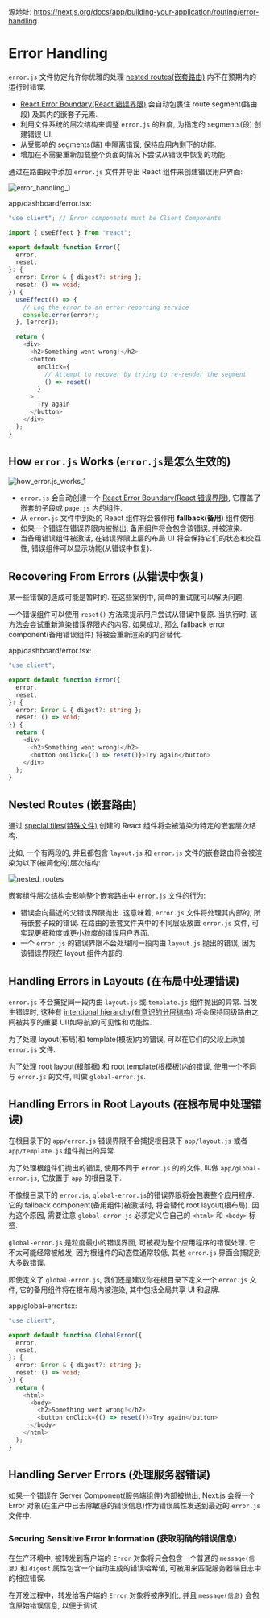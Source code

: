 源地址: https://nextjs.org/docs/app/building-your-application/routing/error-handling

# Error Handling

`error.js` 文件协定允许你优雅的处理 [nested routes(嵌套路由)](https://nextjs.org/docs/app/building-your-application/routing#nested-routes) 内不在预期内的运行时错误.

- [React Error Boundary(React 错误界限)](https://react.dev/reference/react/Component#catching-rendering-errors-with-an-error-boundary) 会自动包裹住 route segment(路由段) 及其内的嵌套子元素.
- 利用文件系统的层次结构来调整 `error.js` 的粒度, 为指定的 segments(段) 创建错误 UI.
- 从受影响的 segments(端) 中隔离错误, 保持应用内剩下的功能.
- 增加在不需要重新加载整个页面的情况下尝试从错误中恢复的功能.

通过在路由段中添加 `error.js` 文件并导出 React 组件来创建错误用户界面:

![error_handling_1](https://nextjs.org/_next/image?url=%2Fdocs%2Flight%2Ferror-special-file.png&w=1920&q=75&dpl=dpl_8mqvTcfbhtdnPWFJCvFr8naAHAAq)

app/dashboard/error.tsx:

```typescript
"use client"; // Error components must be Client Components

import { useEffect } from "react";

export default function Error({
  error,
  reset,
}: {
  error: Error & { digest?: string };
  reset: () => void;
}) {
  useEffect(() => {
    // Log the error to an error reporting service
    console.error(error);
  }, [error]);

  return (
    <div>
      <h2>Something went wrong!</h2>
      <button
        onClick={
          // Attempt to recover by trying to re-render the segment
          () => reset()
        }
      >
        Try again
      </button>
    </div>
  );
}
```

## How `error.js` Works (`error.js`是怎么生效的)

![how_error.js_works_1](https://nextjs.org/_next/image?url=%2Fdocs%2Flight%2Ferror-overview.png&w=1920&q=75&dpl=dpl_8mqvTcfbhtdnPWFJCvFr8naAHAAq)

- `error.js` 会自动创建一个 [React Error Boundary(React 错误界限)](https://react.dev/reference/react/Component#catching-rendering-errors-with-an-error-boundary), 它覆盖了嵌套的子段或 `page.js` 内的组件.
- 从 `error.js` 文件中到处的 React 组件将会被作用 **fallback(备用)** 组件使用.
- 如果一个错误在错误界限内被抛出, 备用组件将会包含该错误, 并被渲染.
- 当备用错误组件被激活, 在错误界限上层的布局 UI 将会保持它们的状态和交互性, 错误组件可以显示功能(从错误中恢复).

## Recovering From Errors (从错误中恢复)

某一些错误的造成可能是暂时的. 在这些案例中, 简单的重试就可以解决问题.

一个错误组件可以使用 `reset()` 方法来提示用户尝试从错误中复原. 当执行时, 该方法会尝试重新渲染错误界限内的内容. 如果成功, 那么 fallback error component(备用错误组件) 将被会重新渲染的内容替代.

app/dashboard/error.tsx:

```typescript
"use client";

export default function Error({
  error,
  reset,
}: {
  error: Error & { digest?: string };
  reset: () => void;
}) {
  return (
    <div>
      <h2>Something went wrong!</h2>
      <button onClick={() => reset()}>Try again</button>
    </div>
  );
}
```

## Nested Routes (嵌套路由)

通过 [special files(特殊文件)](https://nextjs.org/docs/app/building-your-application/routing#file-conventions) 创建的 React 组件将会被渲染为特定的嵌套层次结构.

比如, 一个有两段的, 并且都包含 `layout.js` 和 `error.js` 文件的嵌套路由将会被渲染为以下(被简化的)层次结构:

![nested_routes](https://nextjs.org/_next/image?url=%2Fdocs%2Flight%2Fnested-error-component-hierarchy.png&w=1920&q=75&dpl=dpl_8mqvTcfbhtdnPWFJCvFr8naAHAAq)

嵌套组件层次结构会影响整个嵌套路由中 `error.js` 文件的行为:

- 错误会向最近的父错误界限抛出. 这意味着, `error.js` 文件将处理其内部的, 所有嵌套子段的错误. 在路由的嵌套文件夹中的不同层级放置 `error.js` 文件, 可实现更细粒度或更小粒度的错误用户界面.
- 一个 `error.js` 的错误界限不会处理同一段内由 `layout.js` 抛出的错误, 因为该错误界限在 layout 组件内部的.

## Handling Errors in Layouts (在布局中处理错误)

`error.js` 不会捕捉同一段内由 `layout.js` 或 `template.js` 组件抛出的异常. 当发生错误时, 这种有 [intentional hierarchy(有意识的分层结构)](https://nextjs.org/docs/app/building-your-application/routing/error-handling#nested-routes) 将会保持同级路由之间被共享的重要 UI(如导航)的可见性和功能性.

为了处理 layout(布局)和 template(模板)内的错误, 可以在它们的父段上添加 `error.js` 文件.

为了处理 root layout(根部据) 和 root template(根模板)内的错误, 使用一个不同与 `error.js` 的文件, 叫做 `global-error.js`.

## Handling Errors in Root Layouts (在根布局中处理错误)

在根目录下的 `app/error.js` 错误界限不会捕捉根目录下 `app/layout.js` 或者 `app/template.js` 组件抛出的异常.

为了处理根组件们抛出的错误, 使用不同于 `error.js` 的的文件, 叫做 `app/global-error.js`, 它放置于 `app` 的根目录下.

不像根目录下的 `error.js`, `global-error.js`的错误界限将会包裹整个应用程序. 它的 fallback component(备用组件)被激活时, 将会替代 root layout(根布局). 因为这个原因, 需要注意 `global-error.js` 必须定义它自己的 `<html>` 和 `<body>` 标签.

`global-error.js` 是粒度最小的错误界面, 可被视为整个应用程序的错误处理. 它不太可能经常被触发, 因为根组件的动态性通常较低, 其他 `error.js` 界面会捕捉到大多数错误.

即使定义了 `global-error.js`, 我们还是建议你在根目录下定义一个 `error.js` 文件, 它的备用组件将在根布局内被渲染, 其中包括全局共享 UI 和品牌.

app/global-error.tsx:

```typescript
"use client";

export default function GlobalError({
  error,
  reset,
}: {
  error: Error & { digest?: string };
  reset: () => void;
}) {
  return (
    <html>
      <body>
        <h2>Something went wrong!</h2>
        <button onClick={() => reset()}>Try again</button>
      </body>
    </html>
  );
}
```

## Handling Server Errors (处理服务器错误)

如果一个错误在 Server Component(服务端组件)内部被抛出, Next.js 会将一个 Error 对象(在生产中已去除敏感的错误信息)作为错误属性发送到最近的 `error.js` 文件中.

### Securing Sensitive Error Information (获取明确的错误信息)

在生产环境中, 被转发到客户端的 `Error` 对象将只会包含一个普通的 `message(信息)` 和 `digest` 属性包含一个自动生成的错误哈希值, 可被用来匹配服务器端日志中的相应错误.

在开发过程中，转发给客户端的 `Error` 对象将被序列化, 并且 `message(信息)` 会包含原始错误信息, 以便于调试.
